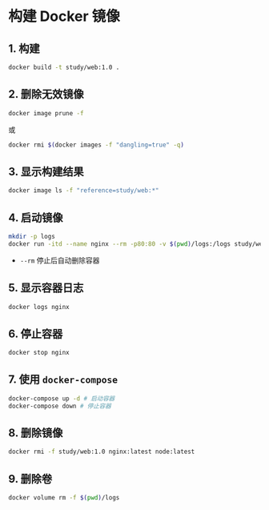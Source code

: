 # 构建 Docker 镜像

## 1. 构建

```bash
docker build -t study/web:1.0 .
```

## 2. 删除无效镜像

```bash
docker image prune -f
```

或

```bash
docker rmi $(docker images -f "dangling=true" -q)
```

## 3. 显示构建结果

```bash
docker image ls -f "reference=study/web:*"
```

## 4. 启动镜像

```bash
mkdir -p logs
docker run -itd --name nginx --rm -p80:80 -v $(pwd)/logs:/logs study/web:1.0
```

- `--rm` 停止后自动删除容器

## 5. 显示容器日志

```bash
docker logs nginx
```

## 6. 停止容器

```bash
docker stop nginx
```

## 7. 使用 `docker-compose`

```bash
docker-compose up -d # 启动容器
docker-compose down # 停止容器
```

## 8. 删除镜像

```bash
docker rmi -f study/web:1.0 nginx:latest node:latest
```

## 9. 删除卷

```bash
docker volume rm -f $(pwd)/logs
```

